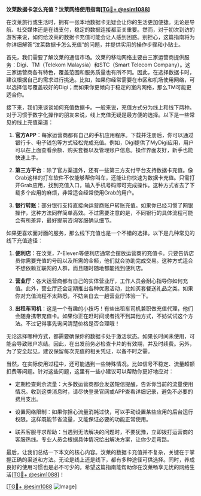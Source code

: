 **汶莱数据卡怎么充值？汶莱网络使用指南[[TG💪+ @esim1088](https://t.me/s/esim1088)]**

在汶莱旅行或生活时，拥有一张本地数据卡无疑会让你的生活更加便捷。无论是导航、社交媒体还是在线支付，稳定的数据连接都至关重要。然而，对于初次到访的游客来说，如何给汶莱的数据卡充值可能会让人感到困惑。别担心，这篇指南将为你详细解答“汶莱数据卡怎么充值”的问题，并提供实用的操作步骤和小贴士。

首先，我们需要了解汶莱的通信市场。汶莱的移动网络主要由三家运营商提供服务：Digi、TM（Telekom Malaysia）和STC（Smart Telecom Company）。这三家运营商各有特色，覆盖范围和服务质量也有所不同。因此，在选择数据卡时，建议根据自己的需求进行挑选。比如，如果你经常需要在市区和机场使用网络，可以选择信号覆盖较好的Digi；而如果你更倾向于稳定的室内网络，那么TM可能更适合你。

接下来，我们来谈谈如何充值数据卡。一般来说，充值方式分为线上和线下两种。对于习惯于数字化操作的朋友来说，线上充值无疑是最方便的选择。以下是一些常见的线上充值渠道：

1. **官方APP**：每家运营商都有自己的手机应用程序。下载并注册后，你可以通过银行卡、电子钱包等方式轻松完成充值。例如，Digi提供了MyDigi应用，用户可以在上面查看余额、购买套餐以及管理账户信息。操作界面友好，新手也能快速上手。
   
2. **第三方平台**：除了官方渠道外，还有一些第三方支付平台支持数据卡充值。像Grab这样的打车软件不仅能够帮你叫车，还能让你快速为数据卡充值。只需打开Grab应用，找到充值入口，输入手机号码即可完成操作。这种方式省去了下载多个应用的麻烦，非常适合经常使用Grab的用户。

3. **银行转账**：部分银行支持直接向运营商账户转账充值。如果你已经习惯了网银操作，这种方法同样简单高效。不过需要注意的是，不同银行的具体流程可能会有所差异，最好提前咨询客服确认细节。

如果更喜欢面对面的服务，那么线下充值也是一个不错的选择。以下是几种常见的线下充值途径：

1. **便利店**：在汶莱，7-Eleven等便利店通常会摆放运营商的充值卡。只要告诉店员你需要充值的号码以及所需的金额，他们就会协助完成交易。这种方式适合不想依赖互联网的人群，而且随时随地都能找到便利店。

2. **营业厅**：各大运营商都有自己的实体营业厅，工作人员会耐心指导你如何充值。此外，营业厅还会定期推出各种优惠活动，比如买套餐送礼品之类。如果你对充值流程不太熟悉，不妨亲自去一趟营业厅体验一下。

3. **出租车司机**：这是一个有趣的小技巧！有些出租车司机兼职做充值代理，他们会随身携带充值卡。如果你正在赶时间或者找不到其他方式，不妨试试这个方法。不过记得事先询问清楚价格是否合理哦！

无论选择哪种方式，都需要确保你的数据卡处于激活状态。如果长时间未使用，可能会导致账户冻结。因此，在出发前务必检查卡片的有效期，并及时续费。另外，为了安全起见，建议保留每次充值的相关凭证，以备不时之需。

当然，在实际使用过程中，还可能遇到一些特殊情况。比如信号不稳定、流量超额扣费等问题。针对这些问题，这里有一些小建议可以帮助你更好地应对：

- 定期检查剩余流量：大多数运营商都会发送短信提醒，告诉你当前的流量使用情况。收到这类消息时，请尽快登录官网或APP查看详细记录，避免不必要的费用支出。
  
- 设置网络限制：如果你担心流量消耗过快，可以手动设置某些应用的后台运行权限。这样既能节省流量，又能保证必要的功能正常使用。

- 联系客服寻求帮助：当遇到无法解决的问题时，不要犹豫，立即拨打运营商的客服热线。专业人员会根据具体情况给出解决方案，让你少走弯路。

最后，让我们总结一下本文的核心内容。汶莱的数据卡充值并不复杂，关键在于掌握正确的渠道和方法。无论是线上还是线下，都有多种途径可供选择。同时，养成良好的使用习惯也是必不可少的。希望这篇指南能帮助你在汶莱畅享无忧的网络生活[[TG💪+ @esim1088](https://t.me/s/esim1088)]！

[[TG💪+ @esim1088](https://t.me/s/esim1088) ![Image](https://i.postimg.cc/4NQfJmqS/Snipaste-2025-05-13-00-14-12.png)]
